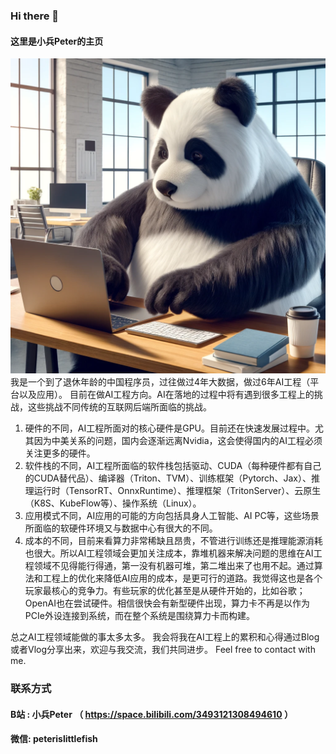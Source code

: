 ### Hi there 👋
#### 这里是小兵Peter的主页
![头像](./image.webp)
我是一个到了退休年龄的中国程序员，过往做过4年大数据，做过6年AI工程（平台以及应用）。
目前在做AI工程方向。AI在落地的过程中将有遇到很多工程上的挑战，这些挑战不同传统的互联网后端所面临的挑战。
1. 硬件的不同，AI工程所面对的核心硬件是GPU。目前还在快速发展过程中。尤其因为中美关系的问题，国内会逐渐远离Nvidia，这会使得国内的AI工程必须关注更多的硬件。
2. 软件栈的不同，AI工程所面临的软件栈包括驱动、CUDA（每种硬件都有自己的CUDA替代品）、编译器（Triton、TVM）、训练框架（Pytorch、Jax）、推理运行时（TensorRT、OnnxRuntime）、推理框架（TritonServer）、云原生（K8S、KubeFlow等）、操作系统（Linux）。
3. 应用模式不同，AI应用的可能的方向包括具身人工智能、AI PC等，这些场景所面临的软硬件环境又与数据中心有很大的不同。
4. 成本的不同，目前来看算力非常稀缺且昂贵，不管进行训练还是推理能源消耗也很大。所以AI工程领域会更加关注成本，靠堆机器来解决问题的思维在AI工程领域不见得能行得通，第一没有机器可堆，第二堆出来了也用不起。通过算法和工程上的优化来降低AI应用的成本，是更可行的道路。我觉得这也是各个玩家最核心的竞争力。有些玩家的优化甚至是从硬件开始的，比如谷歌；OpenAI也在尝试硬件。相信很快会有新型硬件出现，算力卡不再是以作为PCIe外设连接到系统，而在整个系统是围绕算力卡而构建。

总之AI工程领域能做的事太多太多。
我会将我在AI工程上的累积和心得通过Blog或者Vlog分享出来，欢迎与我交流，我们共同进步。
Feel free to contact with me.
### 联系方式
#### B站 : 小兵Peter （ https://space.bilibili.com/3493121308494610 ）
#### 微信: peterislittlefish

